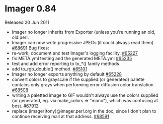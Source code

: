 # Imager 0.84

Released 20 Jun 2011

- Imager no longer inherits from Exporter (unless you're running an old, old perl. 
- Imager can now write progressive JPEGs (it could always read them). [#68691](https://github.com/tonycoz/imager/isssues/68691) Bug fixes: 
- re-work, document and test Imager's logging facility. [#65227](https://github.com/tonycoz/imager/isssues/65227) 
- fix META.yml testing and the generated META.yml [#65235](https://github.com/tonycoz/imager/isssues/65235) 
- test and add error reporting to to_*() family methods 
- add to_rgb_double() method. [#65101](https://github.com/tonycoz/imager/isssues/65101) 
- Imager no longer exports anything by default [#65228](https://github.com/tonycoz/imager/isssues/65228) 
- convert colors to grayscale if the supplied (or generated) palette contains only grays when performing error diffusion color translation. [#68508](https://github.com/tonycoz/imager/isssues/68508) 
- writing a paletted image to GIF wouldn't always use the colors supplied (or generated, eg. via make_colors => "mono"), which was confusing at best. [#67912](https://github.com/tonycoz/imager/isssues/67912) 
- replace (imager|tony)@imager.perl.org in the doc, since I don't plan to continue receiving mail at that address. [#68591](https://github.com/tonycoz/imager/isssues/68591)